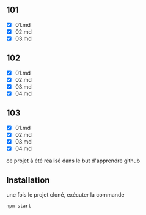 ## 101
- [x] 01.md
- [x] 02.md
- [x] 03.md

## 102
- [x] 01.md
- [x] 02.md
- [x] 03.md
- [x] 04.md

## 103
- [x] 01.md
- [x] 02.md
- [x] 03.md
- [x] 04.md

ce projet à été réalisé dans le but d'apprendre github

## Installation

une fois le projet cloné, exécuter la commande

```bash
npm start
```